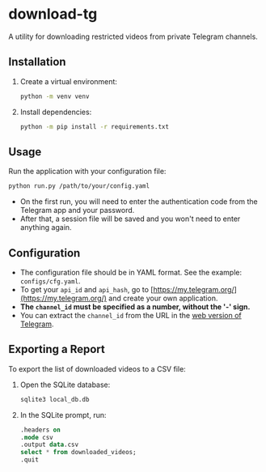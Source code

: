 # download-tg

A utility for downloading restricted videos from private Telegram channels.

## Installation

1. Create a virtual environment:
   ```bash
   python -m venv venv
   ```
2. Install dependencies:
   ```bash
   python -m pip install -r requirements.txt
   ```

## Usage

Run the application with your configuration file:

```bash
python run.py /path/to/your/config.yaml
```

- On the first run, you will need to enter the authentication code from the Telegram app and your password.
- After that, a session file will be saved and you won't need to enter anything again.

## Configuration

- The configuration file should be in YAML format. See the example: `configs/cfg.yaml`.
- To get your `api_id` and `api_hash`, go to [https://my.telegram.org/](https://my.telegram.org/) and create your own application.
- **The `channel_id` must be specified as a number, without the '-' sign.**
- You can extract the `channel_id` from the URL in the [web version of Telegram](https://web.telegram.org/k/).

## Exporting a Report

To export the list of downloaded videos to a CSV file:

1. Open the SQLite database:
   ```bash
   sqlite3 local_db.db
   ```
2. In the SQLite prompt, run:
   ```sql
   .headers on
   .mode csv
   .output data.csv
   select * from downloaded_videos;
   .quit
   ```
